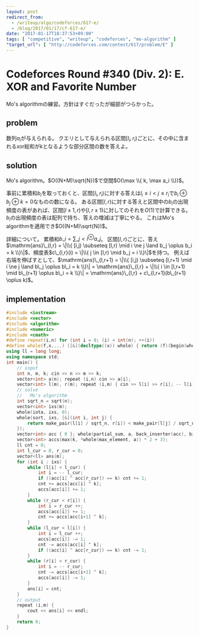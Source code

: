 ```yaml
---
layout: post
redirect_from:
  - /writeup/algo/codeforces/617-e/
  - /blog/2017/01/17/cf-617-e/
date: "2017-01-17T18:37:53+09:00"
tags: [ "competitive", "writeup", "codeforces", "mo-algorithm" ]
"target_url": [ "http://codeforces.com/contest/617/problem/E" ]
---
```


# Codeforces Round #340 (Div. 2): E. XOR and Favorite Number

Mo's algorithmの練習。方針はすぐだったが細部がつらかった。

## problem

数列$a_i$が与えられる。
クエリとして与えられる区間$[l_i, r_i)$ごとに、その中に含まれるxor総和が$k$となるような部分区間の数を答えよ。

## solution

Mo's algorithm。$O((N+M)\sqrt{N})$で空間$O(\max \\{ k, \max a_i \\})$。

事前に累積和$b_i$を取っておくと、区間$[l_i, r_i)$に対する答えは$l_i \le i \lt j \le r_i$で$b_i \oplus b_j \oplus k = 0$なものの数になる。
ある区間$[l, r)$に対する答えと区間中の$b_i$の出現頻度の表があれば、区間$[l \pm 1, r)$や$[l, r \pm 1)$に対してのそれを$O(1)$で計算できる。
$b_i$の出現頻度の表は配列で持ち、答えの増減は丁寧にやる。
これはMo's algorithmを適用でき$O((N+M)\sqrt{N})$。

詳細について。
累積和$b\_i = \sum\_{j \lt i}^{\oplus} a\_j$。
区間$[l,r)$ごとに、答え$\mathrm{ans}\_{l,r} = \|\\{ [i,j) \subseteq [l,r) \mid i \ne j \land b_j \oplus b_i = k \\}\|$、頻度表$c\_{l,r}(i) = \|\\{ j \in [l,r) \mid b_j = i \\}\|$を持つ。
例えば右端を伸ばすとして、$\mathrm{ans}\_{l,r+1} = \|\\{ [i,j) \subseteq [l,r+1) \mid i \ne j \land b\_j \oplus b\_i = k \\}\| = \mathrm{ans}\_{l,r} + \|\\{ i \in [l,r+1) \mid b\_{r+1} \oplus b\_i = k \\}\| = \mathrm{ans}\_{l,r} + c\_{l,r+1}(b\_{r+1} \oplus k)$。

## implementation

``` c++
#include <iostream>
#include <vector>
#include <algorithm>
#include <numeric>
#include <cmath>
#define repeat(i,n) for (int i = 0; (i) < int(n); ++(i))
#define whole(f,x,...) ([&](decltype((x)) whole) { return (f)(begin(whole), end(whole), ## __VA_ARGS__); })(x)
using ll = long long;
using namespace std;
int main() {
    // input
    int n, m, k; cin >> n >> m >> k;
    vector<int> a(n); repeat (i,n) cin >> a[i];
    vector<int> l(m), r(m); repeat (i,m) { cin >> l[i] >> r[i]; -- l[i]; }
    // solve
    //   Mo's algorithm
    int sqrt_n = sqrt(n);
    vector<int> ixs(m);
    whole(iota, ixs, 0);
    whole(sort, ixs, [&](int i, int j) {
        return make_pair(l[i] / sqrt_n, r[i]) < make_pair(l[j] / sqrt_n, r[j]);
    });
    vector<int> acc { 0 }; whole(partial_sum, a, back_inserter(acc), bit_xor<int>());
    vector<int> accs(max(k, *whole(max_element, a)) * 2 + 3);
    ll cnt = 0;
    int l_cur = 0, r_cur = 0;
    vector<ll> ans(m);
    for (int i : ixs) {
        while (l[i] < l_cur) {
            int i = -- l_cur;
            if ((acc[i] ^ acc[r_cur]) == k) cnt += 1;
            cnt += accs[acc[i] ^ k];
            accs[acc[i]] += 1;
        }
        while (r_cur < r[i]) {
            int i = r_cur ++;
            accs[acc[i]] += 1;
            cnt += accs[acc[i+1] ^ k];
        }
        while (l_cur < l[i]) {
            int i = l_cur ++;
            accs[acc[i]] -= 1;
            cnt -= accs[acc[i] ^ k];
            if ((acc[i] ^ acc[r_cur]) == k) cnt -= 1;
        }
        while (r[i] < r_cur) {
            int i = -- r_cur;
            cnt -= accs[acc[i+1] ^ k];
            accs[acc[i]] -= 1;
        }
        ans[i] = cnt;
    }
    // output
    repeat (i,m) {
        cout << ans[i] << endl;
    }
    return 0;
}
```
